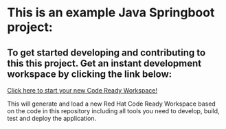 # This is an example Java Springboot project: 
## To get started developing and contributing to this this project. Get an instant development workspace by clicking the link below:

[Click here to start your new Code Ready Workspace!](https://codeready-openshift-workspaces.ocp4-swe-5c19b80d0b42bf06f50309d5c8a080e8-0000.eu-de.containers.appdomain.cloud/f?url=https://github.com/mdiwing/crw-demo.git)

This will generate and load a new Red Hat Code Ready Workspace based on the code in this repository including all tools you need to develop, build, test and deploy the application.
